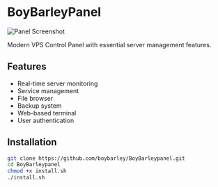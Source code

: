 # BoyBarleyPanel

![Panel Screenshot](screenshot.png)

Modern VPS Control Panel with essential server management features.

## Features
- Real-time server monitoring
- Service management
- File browser
- Backup system
- Web-based terminal
- User authentication

## Installation
```bash
git clone https://github.com/boybarley/BoyBarleypanel.git
cd BoyBarleypanel
chmod +x install.sh
./install.sh
